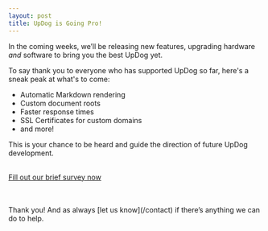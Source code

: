 ```yaml
---
layout: post
title: UpDog is Going Pro!
---
```


In the coming weeks, we’ll be releasing new features, upgrading hardware _and_
software to bring you the best UpDog yet.

To say thank you to everyone who has supported UpDog so far, here's a sneak peak
at what's to come:

- Automatic Markdown rendering
- Custom document roots
- Faster response times
- SSL Certificates for custom domains
- and more!

This is your chance to be heard and guide the direction of future UpDog development.
<br>
<br>


<a href='https://docs.google.com/forms/d/e/1FAIpQLSfvACKX3H5JOfUKF1S4WYUDxCX39qhHy_vr1QzBNSnufDHQLA/viewform' class='dropbox'>Fill out our brief survey now</a>

<br>
<br>
Thank you! And as always [let us know](/contact) if there’s anything we can do
to help.